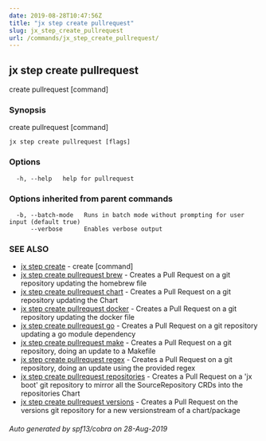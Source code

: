 ```yaml
---
date: 2019-08-28T10:47:56Z
title: "jx step create pullrequest"
slug: jx_step_create_pullrequest
url: /commands/jx_step_create_pullrequest/
---
```

## jx step create pullrequest

create pullrequest [command]

### Synopsis

create pullrequest [command]

```
jx step create pullrequest [flags]
```

### Options

```
  -h, --help   help for pullrequest
```

### Options inherited from parent commands

```
  -b, --batch-mode   Runs in batch mode without prompting for user input (default true)
      --verbose      Enables verbose output
```

### SEE ALSO

* [jx step create](/commands/jx_step_create/)	 - create [command]
* [jx step create pullrequest brew](/commands/jx_step_create_pullrequest_brew/)	 - Creates a Pull Request on a git repository updating the homebrew file
* [jx step create pullrequest chart](/commands/jx_step_create_pullrequest_chart/)	 - Creates a Pull Request on a git repository updating the Chart
* [jx step create pullrequest docker](/commands/jx_step_create_pullrequest_docker/)	 - Creates a Pull Request on a git repository updating the docker file
* [jx step create pullrequest go](/commands/jx_step_create_pullrequest_go/)	 - Creates a Pull Request on a git repository updating a go module dependency
* [jx step create pullrequest make](/commands/jx_step_create_pullrequest_make/)	 - Creates a Pull Request on a git repository, doing an update to a Makefile
* [jx step create pullrequest regex](/commands/jx_step_create_pullrequest_regex/)	 - Creates a Pull Request on a git repository, doing an update using the provided regex
* [jx step create pullrequest repositories](/commands/jx_step_create_pullrequest_repositories/)	 - Creates a Pull Request on a 'jx boot' git repository to mirror all the SourceRepository CRDs into the repositories Chart
* [jx step create pullrequest versions](/commands/jx_step_create_pullrequest_versions/)	 - Creates a Pull Request on the versions git repository for a new versionstream of a chart/package

###### Auto generated by spf13/cobra on 28-Aug-2019
